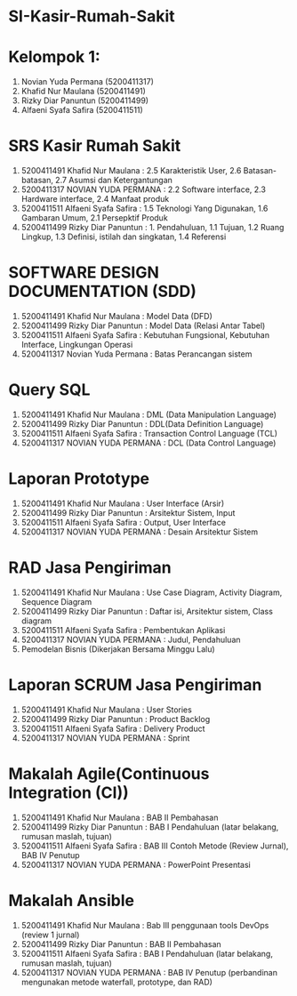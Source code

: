 # SI-Kasir-Rumah-Sakit
# Kelompok 1:
  1. Novian Yuda Permana (5200411317) 
  2. Khafid Nur Maulana (5200411491) 
  3. Rizky Diar Panuntun (5200411499) 
  4. Alfaeni Syafa Safira (5200411511)
# SRS Kasir Rumah Sakit
1. 5200411491 Khafid Nur Maulana : 2.5 Karakteristik User, 2.6 Batasan-batasan, 2.7 Asumsi dan Ketergantungan
2. 5200411317 NOVIAN YUDA PERMANA : 2.2 Software interface, 2.3 Hardware interface, 2.4 Manfaat produk
3. 5200411511 Alfaeni Syafa Safira : 1.5 Teknologi Yang Digunakan, 1.6 Gambaran Umum, 2.1 Persepktif Produk
4. 5200411499 Rizky Diar Panuntun : 1. Pendahuluan, 1.1 Tujuan, 1.2 Ruang Lingkup, 1.3 Definisi, istilah dan singkatan, 1.4 Referensi
# SOFTWARE DESIGN DOCUMENTATION (SDD)
1. 5200411491 Khafid Nur Maulana : Model Data (DFD)
2. 5200411499 Rizky Diar Panuntun : Model Data (Relasi Antar Tabel)
3. 5200411511 Alfaeni Syafa Safira : Kebutuhan Fungsional, Kebutuhan Interface, Lingkungan Operasi
4. 5200411317 Novian Yuda Permana : Batas Perancangan sistem
# Query SQL
1. 5200411491 Khafid Nur Maulana : DML (Data Manipulation Language)
2. 5200411499 Rizky Diar Panuntun : DDL(Data Definition Language)
3. 5200411511 Alfaeni Syafa Safira : Transaction Control Language (TCL)
4. 5200411317 NOVIAN YUDA PERMANA : DCL (Data Control Language)
# Laporan Prototype
1. 5200411491 Khafid Nur Maulana : User Interface (Arsir)
2. 5200411499 Rizky Diar Panuntun : Arsitektur Sistem, Input
3. 5200411511 Alfaeni Syafa Safira : Output, User Interface
4. 5200411317 NOVIAN YUDA PERMANA : Desain Arsitektur Sistem
# RAD Jasa Pengiriman
1. 5200411491 Khafid Nur Maulana : Use Case Diagram, Activity Diagram, Sequence Diagram
2. 5200411499 Rizky Diar Panuntun : Daftar isi, Arsitektur sistem, Class diagram
3. 5200411511 Alfaeni Syafa Safira : Pembentukan Aplikasi
4. 5200411317 NOVIAN YUDA PERMANA : Judul, Pendahuluan
5. Pemodelan Bisnis (Dikerjakan Bersama Minggu Lalu)
# Laporan SCRUM Jasa Pengiriman
1. 5200411491 Khafid Nur Maulana : User Stories
2. 5200411499 Rizky Diar Panuntun : Product Backlog
3. 5200411511 Alfaeni Syafa Safira : Delivery Product
4. 5200411317 NOVIAN YUDA PERMANA : Sprint
# Makalah Agile(Continuous Integration (CI))
1. 5200411491 Khafid Nur Maulana : BAB II Pembahasan
2. 5200411499 Rizky Diar Panuntun : BAB I Pendahuluan (latar belakang, rumusan maslah, tujuan)
3. 5200411511 Alfaeni Syafa Safira : BAB III Contoh Metode (Review Jurnal), BAB IV Penutup
4. 5200411317 NOVIAN YUDA PERMANA : PowerPoint Presentasi
# Makalah Ansible
1. 5200411491 Khafid Nur Maulana : Bab III penggunaan tools DevOps (review 1 jurnal)
2. 5200411499 Rizky Diar Panuntun : BAB II Pembahasan
3. 5200411511 Alfaeni Syafa Safira : BAB I Pendahuluan (latar belakang, rumusan maslah, tujuan)
4. 5200411317 NOVIAN YUDA PERMANA : BAB IV Penutup (perbandinan mengunakan metode waterfall, prototype, dan RAD)
